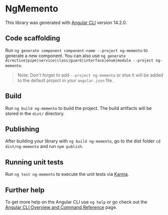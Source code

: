 # NgMemento

This library was generated with [Angular CLI](https://github.com/angular/angular-cli) version 14.2.0.

## Code scaffolding

Run `ng generate component component-name --project ng-memento` to generate a new component. You can also use `ng generate directive|pipe|service|class|guard|interface|enum|module --project ng-memento`.
> Note: Don't forget to add `--project ng-memento` or else it will be added to the default project in your `angular.json` file. 

## Build

Run `ng build ng-memento` to build the project. The build artifacts will be stored in the `dist/` directory.

## Publishing

After building your library with `ng build ng-memento`, go to the dist folder `cd dist/ng-memento` and run `npm publish`.

## Running unit tests

Run `ng test ng-memento` to execute the unit tests via [Karma](https://karma-runner.github.io).

## Further help

To get more help on the Angular CLI use `ng help` or go check out the [Angular CLI Overview and Command Reference](https://angular.io/cli) page.
